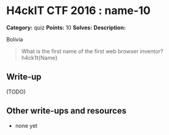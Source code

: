 # H4ckIT CTF 2016 : name-10

**Category:** quiz
**Points:** 10
**Solves:**
**Description:**

Bolivia

> What is the first name of the first web browser inventor?  h4ck1t{Name}

## Write-up

(TODO)

## Other write-ups and resources

* none yet
